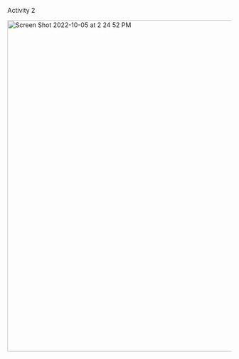 Activity 2

<img width="744" alt="Screen Shot 2022-10-05 at 2 24 52 PM" src="https://user-images.githubusercontent.com/41162261/194136204-054c3a17-d853-40a7-a0bf-83fbb414695c.png">
